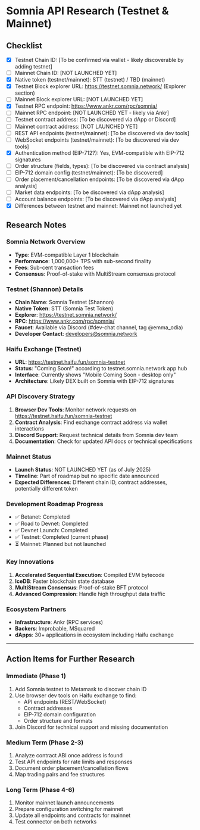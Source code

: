 # Somnia API Research (Testnet & Mainnet)

## Checklist
- [x] Testnet Chain ID: [To be confirmed via wallet - likely discoverable by adding testnet]
- [ ] Mainnet Chain ID: [NOT LAUNCHED YET]
- [x] Native token (testnet/mainnet): STT (testnet) / TBD (mainnet)
- [x] Testnet Block explorer URL: https://testnet.somnia.network/ (Explorer section)
- [ ] Mainnet Block explorer URL: [NOT LAUNCHED YET]
- [x] Testnet RPC endpoint: https://www.ankr.com/rpc/somnia/
- [ ] Mainnet RPC endpoint: [NOT LAUNCHED YET - likely via Ankr]
- [ ] Testnet contract address: [To be discovered via dApp or Discord]
- [ ] Mainnet contract address: [NOT LAUNCHED YET]
- [ ] REST API endpoints (testnet/mainnet): [To be discovered via dev tools]
- [ ] WebSocket endpoints (testnet/mainnet): [To be discovered via dev tools]
- [x] Authentication method (EIP-712?): Yes, EVM-compatible with EIP-712 signatures
- [ ] Order structure (fields, types): [To be discovered via contract analysis]
- [ ] EIP-712 domain config (testnet/mainnet): [To be discovered]
- [ ] Order placement/cancellation endpoints: [To be discovered via dApp analysis]
- [ ] Market data endpoints: [To be discovered via dApp analysis]
- [ ] Account balance endpoints: [To be discovered via dApp analysis]
- [x] Differences between testnet and mainnet: Mainnet not launched yet

## Research Notes

### Somnia Network Overview
- **Type**: EVM-compatible Layer 1 blockchain
- **Performance**: 1,000,000+ TPS with sub-second finality
- **Fees**: Sub-cent transaction fees
- **Consensus**: Proof-of-stake with MultiStream consensus protocol

### Testnet (Shannon) Details
- **Chain Name**: Somnia Testnet (Shannon)
- **Native Token**: STT (Somnia Test Token)
- **Explorer**: https://testnet.somnia.network/
- **RPC**: https://www.ankr.com/rpc/somnia/
- **Faucet**: Available via Discord (#dev-chat channel, tag @emma_odia)
- **Developer Contact**: developers@somnia.network

### Haifu Exchange (Testnet)
- **URL**: https://testnet.haifu.fun/somnia-testnet
- **Status**: "Coming Soon!" according to testnet.somnia.network app hub
- **Interface**: Currently shows "Mobile Coming Soon - desktop only"
- **Architecture**: Likely DEX built on Somnia with EIP-712 signatures

### API Discovery Strategy
1. **Browser Dev Tools**: Monitor network requests on https://testnet.haifu.fun/somnia-testnet
2. **Contract Analysis**: Find exchange contract address via wallet interactions
3. **Discord Support**: Request technical details from Somnia dev team
4. **Documentation**: Check for updated API docs or technical specifications

### Mainnet Status
- **Launch Status**: NOT LAUNCHED YET (as of July 2025)
- **Timeline**: Part of roadmap but no specific date announced
- **Expected Differences**: Different chain ID, contract addresses, potentially different token

### Development Roadmap Progress
- ✅ Betanet: Completed
- ✅ Road to Devnet: Completed
- ✅ Devnet Launch: Completed
- ✅ Testnet: Completed (current phase)
- ⏳ Mainnet: Planned but not launched

### Key Innovations
1. **Accelerated Sequential Execution**: Compiled EVM bytecode
2. **IceDB**: Faster blockchain state database
3. **MultiStream Consensus**: Proof-of-stake BFT protocol
4. **Advanced Compression**: Handle high throughput data traffic

### Ecosystem Partners
- **Infrastructure**: Ankr (RPC services)
- **Backers**: Improbable, MSquared
- **dApps**: 30+ applications in ecosystem including Haifu exchange

---

## Action Items for Further Research

### Immediate (Phase 1)
1. Add Somnia testnet to Metamask to discover chain ID
2. Use browser dev tools on Haifu exchange to find:
   - API endpoints (REST/WebSocket)
   - Contract addresses
   - EIP-712 domain configuration
   - Order structure and formats
3. Join Discord for technical support and missing documentation

### Medium Term (Phase 2-3)
1. Analyze contract ABI once address is found
2. Test API endpoints for rate limits and responses
3. Document order placement/cancellation flows
4. Map trading pairs and fee structures

### Long Term (Phase 4-6)
1. Monitor mainnet launch announcements
2. Prepare configuration switching for mainnet
3. Update all endpoints and contracts for mainnet
4. Test connector on both networks
